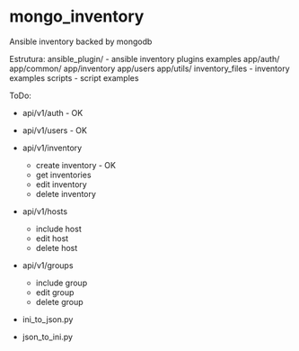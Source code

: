 # mongo_inventory

Ansible inventory backed by mongodb

Estrutura: 
ansible_plugin/ - ansible inventory plugins examples
app/auth/ 
app/common/ 
app/inventory 
app/users
app/utils/
inventory_files - inventory examples
scripts - script examples

ToDo:
- api/v1/auth - OK
- api/v1/users - OK
- api/v1/inventory
	- create inventory - OK
	- get inventories
	- edit inventory
	- delete inventory
- api/v1/hosts
	- include host
	- edit host
	- delete host
- api/v1/groups
	- include group
	- edit group
	- delete group

- ini_to_json.py
- json_to_ini.py

